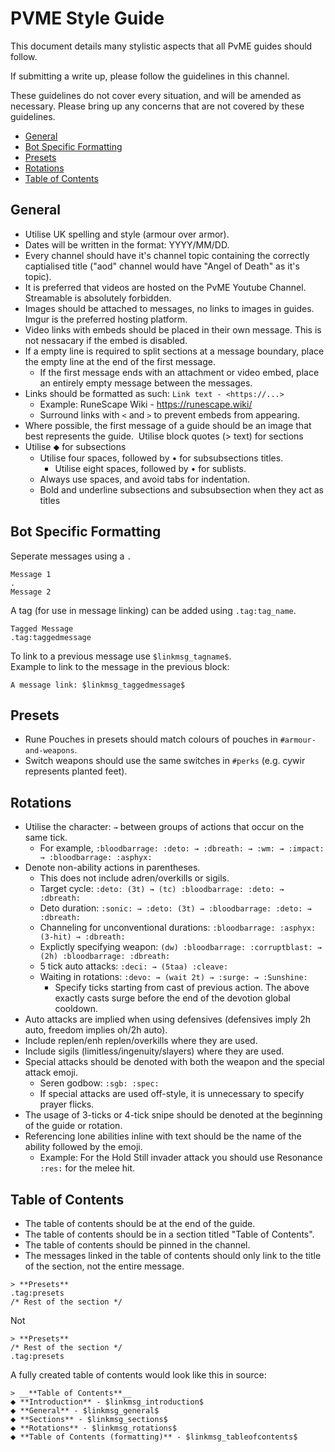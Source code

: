 # PVME Style Guide
This document details many stylistic aspects that all PvME guides should follow.

If submitting a write up, please follow the guidelines in this channel.

These guidelines do not cover every situation, and will be amended as necessary.
Please bring up any concerns that are not covered by these guidelines.  
- [General](#general)
- [Bot Specific Formatting](#bot-specific-formatting)
- [Presets](#presets)
- [Rotations](#rotations)
- [Table of Contents](#table-of-contents)
​
## General
[general]: #general
- Utilise UK spelling and style (armour over armor).
- Dates will be written in the format: YYYY/MM/DD.
- Every channel should have it's channel topic containing the correctly captialised title ("aod" channel would have "Angel of Death" as it's topic).
- It is preferred that videos are hosted on the PvME Youtube Channel. Streamable is absolutely forbidden.
- Images should be attached to messages, no links to images in guides. Imgur is the preferred hosting platform.
- Video links with embeds should be placed in their own message. This is not nessacary if the embed is disabled.
- If a empty line is required to split sections at a message boundary, place the empty line at the end of the first message.
  - If the first message ends with an attachment or video embed, place an entirely empty message between the messages.
- Links should be formatted as such: `Link text - <https://...>`
  - Example: RuneScape Wiki - https://runescape.wiki/
  - Surround links with `<` and `>` to prevent embeds from appearing.
- Where possible, the first message of a guide should be an image that best represents the guide.
​
Utilise block quotes (> text) for sections
- Utilise ⬥ for subsections 
  - Utilise four spaces, followed by • for subsubsections titles.
    - Utilise eight spaces, followed by • for sublists.
  - Always use spaces, and avoid tabs for indentation.
  - Bold and underline subsections and subsubsection when they act as titles

## Bot Specific Formatting
[bot-specific-formatting]: #bot-specific-formatting
​Seperate messages using a `.`  
```
Message 1 
.
Message 2
```

A tag (for use in message linking) can be added using `.tag:tag_name`.  
```
Tagged Message
.tag:taggedmessage
```

To link to a previous message use `$linkmsg_tagname$`.  
Example to link to the message in the previous block:
```
A message link: $linkmsg_taggedmessage$
```

## Presets
[presets]: #presets
- Rune Pouches in presets should match colours of pouches in `#armour-and-weapons`.
- Switch weapons should use the same switches in `#perks` (e.g. cywir represents planted feet).
​
## Rotations
[rotations]: #rotations
- Utilise the character: `→` between groups of actions that occur on the same tick.
  - For example, `:bloodbarrage: :deto: → :dbreath: → :wm: → :impact: → :bloodbarrage: :asphyx:`
- Denote non-ability actions in parentheses.
  - This does not include adren/overkills or sigils.
  - Target cycle: `:deto: (3t) → (tc) :bloodbarrage: :deto: → :dbreath:`
  - Deto duration: `:sonic: → :deto: (3t) → :bloodbarrage: :deto: → :dbreath:`
  - Channeling for unconventional durations: `:bloodbarrage: :asphyx: (3-hit) → :dbreath:`
  - Explictly specifying weapon: `(dw) :bloodbarrage: :corruptblast: → (2h) :bloodbarrage: :dbreath:`
  - 5 tick auto attacks: `:deci: → (5taa) :cleave:`
  - Waiting in rotations: `:devo: → (wait 2t) → :surge: → :Sunshine:`
    - Specify ticks starting from cast of previous action. The above exactly casts surge before the end of the devotion global cooldown.
- Auto attacks are implied when using defensives (defensives imply 2h auto, freedom implies oh/2h auto).
- Include replen/enh replen/overkills where they are used.
- Include sigils (limitless/ingenuity/slayers) where they are used.
- Special attacks should be denoted with both the weapon and the special attack emoji.
  - Seren godbow: `:sgb: :spec:`
  - If special attacks are used off-style, it is unnecessary to specify prayer flicks.
- The usage of 3-ticks or 4-tick snipe should be denoted at the beginning of the guide or rotation.
- Referencing lone abilities inline with text should be the name of the ability followed by the emoji.
  - Example: For the Hold Still invader attack you should use Resonance `:res:` for the melee hit.
​
## Table of Contents
[table-of-contents]: #table-of-contents
- The table of contents should be at the end of the guide.
- The table of contents should be in a section titled "Table of Contents".
- The table of contents should be pinned in the channel.
- The messages linked in the table of contents should only link to the title of the section, not the entire message.  
```
> **Presets**
.tag:presets
/* Rest of the section */
```
Not 
```
> **Presets**
/* Rest of the section */
.tag:presets
```

A fully created table of contents would look like this in source:
```
> __**Table of Contents**__
⬥ **Introduction** - $linkmsg_introduction$
⬥ **General** - $linkmsg_general$
⬥ **Sections** - $linkmsg_sections$
⬥ **Rotations** - $linkmsg_rotations$
⬥ **Table of Contents (formatting)** - $linkmsg_tableofcontents$
```